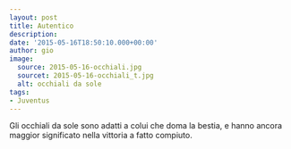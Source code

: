 ```yaml
---
layout: post
title: Autentico
description: 
date: '2015-05-16T18:50:10.000+00:00'
author: gio
image:
  source: 2015-05-16-occhiali.jpg
  sourcet: 2015-05-16-occhiali_t.jpg
  alt: occhiali da sole
tags:
- Juventus
---
```

Gli occhiali da sole sono adatti a colui che doma la bestia, e hanno ancora maggior significato nella vittoria a fatto compiuto.
